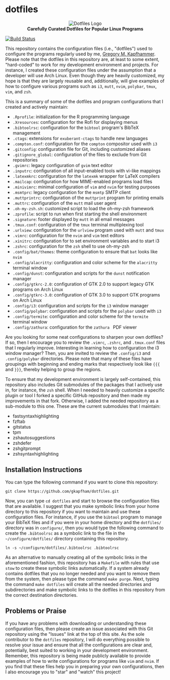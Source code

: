 # dotfiles

<p align="center">
<img src="https://raw.githubusercontent.com/gkapfham/dotfiles/master/.github/dotfiles-logo.jpeg" alt="Dotfiles Logo"</img>
<br>
<b>
Carefully Curated Dotfiles for Popular Linux Programs
</b>
</p>

[![Build Status](https://travis-ci.org/gkapfham/dotfiles.svg?branch=master)](https://travis-ci.org/gkapfham/dotfiles)

This repository contains the configuration files (i.e., "dotfiles") used to
configure the programs regularly used by me, [Gregory M.
Kapfhammer](https://www.gregorykapfhammer.com/). Please note that the dotfiles
in this repository are, at least to some extent, "hard-coded" to work for my
development environment and projects. For instance, I created these
configuration files under the assumption that a developer will use Arch Linux.
Even though they are heavily customized, my hope is that they are largely
reusable and, additionally, will give examples of how to configure various
programs such as `i3`, `mutt`, `nvim`, `polybar`, `tmux`, `vim`, and `zsh`.

This is a summary of some of the dotfiles and program configurations that I
created and actively maintain:

- `.Rprofile`: initialization for the R programming language
- `.Xresources`: configuration for the Rofi for displaying menus
- `.bibtoolrsc`: configuration for the `bibtool` program's BibTeX management
- `.ctags`: extensions for `exuberant-ctags` to handle new languages
- `.compton.conf`: configuration for the `compton` compositor used with `i3`
- `.gitconfig`: configuration file for Git, including customized aliases
- `.gitignore_global`: configuration of the files to exclude from Git repositories
- `.gvimrc`: legacy configuration of `gvim` text editor
- `.inputrc`: configuration of all input-enabled tools with vi-like mappings
- `.latexmkrc`: configuration for the `latexmk` wrapper for LaTeX compilers
- `.mailcap`: configuration for how MIME-enabled programs load files
- `.minivimrc`: minimal configuration of `vim` and `nvim` for testing purposes
- `.msmtprc`: legacy configuration for the `msmtp` SMTP client
- `.muttprintrc`: configuration of the `muttprint` program for printing emails
- `.muttrc`: configuration of the `mutt` mail user agent
- `.oh-my-zsh.sh`: customized script to load the oh-my-zsh framework
- `.zprofile`: script to run when first starting the shell environment
- `.signature`: footer displayed by `mutt` in all email messages
- `.tmux.conf`: configuration of the `tmux` terminal multiplexing tool
- `.urlview`: configuration for the `urlview` program used with `mutt` and `tmux`
- `.vimrc`: configuration for the `nvim` and `vim` text editors
- `.xinitrc`: configuration for to set environment variables and to start i3
- `.zshrc`: configuration for the `zsh` shell to use oh-my-zsh
- `.config/bat/themes`: theme configuration to ensure that `bat` looks like `nvim`
- `.config/alacritty`: configuration and color scheme for the `alacritty` terminal window
- `.config/dunst`: configuration and scripts for the `dunst` notification manager
- `.config/gtkrc-2.0`: configuration of GTK 2.0 to support legacy GTK programs on Arch Linux
- `.config/gtkrc-3.0`: configuration of GTK 3.0 to support GTK programs on Arch Linux
- `.config/i3`: configuration and scripts for the `i3` window manager
- `.config/polybar`: configuration and scripts for the `polybar` used with `i3`
- `.config/termite`: configuration and color scheme for the `termite` terminal window
- `.config/zathura`: configuration for the `zathura ` PDF viewer

Are you looking for some neat configurations to sharpen your own dotfiles? If
so, then I encourage you to review the `.vimrc`, `.zshrc`, and `.tmux.conf`
files that I regularly improve. Interesting in learning how to configuration the
i3 window manager? Then, you are invited to review the `.config/i3` and
`.config/polybar` directories. Please note that many of these files have
groupings with beginning and ending marks that respectively look like `{{{` and
`}}}`, thereby helping to group the regions.

To ensure that my development environment is largely self-contained, this
repository also includes Git submodules of the packages that I actively use in,
for instance, the `zsh` shell. When I needed to heavily customize a specific
plugin or tool I forked a specific GitHub repository and then made my
improvements in that fork. Otherwise, I added the needed repository as a
sub-module to this one. These are the current submodules that I maintain:

- fastsyntaxhighlighting
- fzftab
- gitstatus
- tpm
- zshautosuggestions
- zshdefer
- zshgitprompt
- zshsyntaxhighlighting

## Installation Instructions

You can type the following command if you want to clone this repository:

```shell
git clone https://github.com/gkapfham/dotfiles.git
```

Now, you can type `cd dotfiles` and start to browse the configuration files that
are available. I suggest that you make symbolic links from your home directory
to this repository if you want to maintain and use these configuration files.
For instance, if you use the `bibtool` program to manage your BibTeX files and
if you were in your home directory and the `dotfiles/` directory was in
`configure/`, then you would type the following command to create the
`.bibtoolrsc` as a symbolic link to the file in the `~/configure/dotfiles/`
directory containing this repository.

```shell
ln -s ~/configure/dotfiles/.bibtoolrsc .bibtoolrsc
```

As an alternative to manually creating all of the symbolic links in the
aforementioned fashion, this repository has a `Makefile` with rules that use
`stow` to create these symbolic links automatically. If a system already
contains dotfiles that you no longer needed and you want to remove them from the
system, then please type the command `make purge`. Next, typing the command
`make dotfiles` will create all the needed directories and subdirectories and
make symbolic links to the dotfiles in this repository from the correct
destination directories.

## Problems or Praise

If you have any problems with downloading or understanding these configuration
files, then please create an issue associated with this Git repository using the
"Issues" link at the top of this site. As the sole contributor to the `dotfiles`
repository, I will do everything possible to resolve your issue and ensure that
all the configurations are clear and, potentially, best suited to working in
your development environment. Remember, this repository is being made publicly
available to provide examples of how to write configurations for programs like
`vim` and `nvim`. If you find that these files help you in preparing your own
configurations, then I also encourage you to "star" and "watch" this project!
